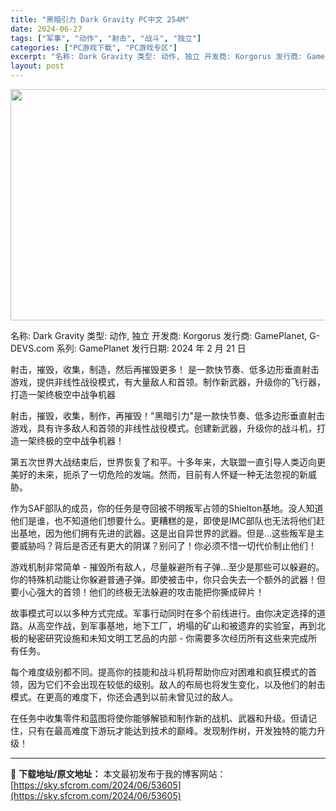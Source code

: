 ```yaml
---
title: "黑暗引力 Dark Gravity PC中文 254M"
date: 2024-06-27
tags: ["军事", "动作", "射击", "战斗", "独立"]
categories: ["PC游戏下载", "PC游戏专区"]
excerpt: "名称: Dark Gravity 类型: 动作, 独立 开发商: Korgorus 发行商: GamePlanet, G-DEVS.com 系列: GamePlanet 发行日期: 2024 年 2 月 21 日 射击，摧毁，收集，制造，然后再摧毁更多！ 是一款快节奏、低多边形垂直射击游戏，提供非线&hellip;"
layout: post
---
```


<img class="aligncenter size-full wp-image-53606" src="https://sky.sfcrom.com/wp-content/uploads/2024/06/2024062700211478.webp" alt="" width="660" height="370" />

名称: Dark Gravity
类型: 动作, 独立
开发商: Korgorus
发行商: GamePlanet, G-DEVS.com
系列: GamePlanet
发行日期: 2024 年 2 月 21 日

射击，摧毁，收集，制造，然后再摧毁更多！ 是一款快节奏、低多边形垂直射击游戏，提供非线性战役模式，有大量敌人和首领。制作新武器，升级你的飞行器，打造一架终极空中战争机器

射击，摧毁，收集，制作，再摧毁！"黑暗引力"是一款快节奏、低多边形垂直射击游戏，具有许多敌人和首领的非线性战役模式。创建新武器，升级你的战斗机，打造一架终极的空中战争机器！

第五次世界大战结束后，世界恢复了和平。十多年来，大联盟一直引导人类迈向更美好的未来，扼杀了一切危险的发端。然而，目前有人怀疑一种无法忽视的新威胁。

作为SAF部队的成员，你的任务是夺回被不明叛军占领的Shielton基地。没人知道他们是谁，也不知道他们想要什么。更糟糕的是，即使是IMC部队也无法将他们赶出基地，因为他们拥有先进的武器。这是出自异世界的武器。但是...这些叛军是主要威胁吗？背后是否还有更大的阴谋？别问了！你必须不惜一切代价制止他们！

游戏机制非常简单 - 摧毁所有敌人，尽量躲避所有子弹...至少是那些可以躲避的。你的特殊机动能让你躲避普通子弹。即使被击中，你只会失去一个额外的武器！但要小心强大的首领！他们的终极无法躲避的攻击能把你撕成碎片！

故事模式可以以多种方式完成。军事行动同时在多个前线进行。由你决定选择的道路。从高空作战，到军事基地，地下工厂，坍塌的矿山和被遗弃的实验室，再到北极的秘密研究设施和未知文明工艺品的内部 - 你需要多次经历所有这些来完成所有任务。

每个难度级别都不同。提高你的技能和战斗机将帮助你应对困难和疯狂模式的首领，因为它们不会出现在较低的级别。敌人的布局也将发生变化，以及他们的射击模式。在更高的难度下，你还会遇到以前未曾见过的敌人。

在任务中收集零件和蓝图将使你能够解锁和制作新的战机、武器和升级。但请记住，只有在最高难度下游玩才能达到技术的巅峰。发现制作树，开发独特的能力升级！

---
📖 **下载地址/原文地址：** 本文最初发布于我的博客网站：[https://sky.sfcrom.com/2024/06/53605](https://sky.sfcrom.com/2024/06/53605)
